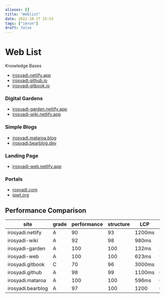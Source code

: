 ```yaml
---
aliases: []
title: "Weblist"
date: 2022-10-17 15:53
tags: ["imron"]
draft: false
---
```


# Web List

Knowledge Bases
- [irosyadi.netlify.app](https://irosyadi.netlify.app) 
- [irosyadi.github.io](https://irosyadi.github.io) 
- [irosyadi.gitbook.io](https://irosyadi.gitbook.io) 

### Digital Gardens
- [irosyadi-garden.netlify.app](https://irosyadi-garden.netlify.app)
- [irosyadi-wiki.netlify.app](https://irosyadi-wiki.netlify.app) 

### Simple Blogs
- [irosyadi.mataroa.blog](https://irosyadi.mataroa.blog) 
- [irosyadi.bearblog.dev](https://irosyadi.bearblog.dev) 

### Landing Page
- [irosyadi-web.netlify.app](https://irosyadi-web.netlify.app)

### Portals
- [rosyadi.com](https://rosyadi.com)
- [ipwt.org](https://ipwt.org)

## Performance Comparison
| site              | grade | performance | structure | LCP    | TBT   | CLS  | Link                                                                           |
| ----------------- | ----- | ----------- | --------- | ------ | ----- | ---- | ------------------------------------------------------------------------------ |
| irosyadi.netlify  | A     | 90          | 93        | 1200ms | 12ms  | 0.23 | [GTmetrix](https://gtmetrix.com/reports/irosyadi.netlify.app/RL9VeJ9N/)        |
| irosyadi-wiki     | A     | 92          | 98        | 980ms  | 197ms | 0.06 | [GTmetrix](https://gtmetrix.com/reports/irosyadi-wiki.netlify.app/2DbAlhC0/)   |
| irosyadi-garden   | A     | 100         | 100       | 132ms  | 25ms  | 0    | [GTmetrix](https://gtmetrix.com/reports/irosyadi-garden.netlify.app/xs0fmuoF/) |
| irosyadi-web      | A     | 100         | 100       | 623ms  | 9ms   | 0    | [GTmetrix](https://gtmetrix.com/reports/irosyadi-web.netlify.app/WlMk1fnM/)    |
| irosyadi.gitbook  | C     | 70          | 96        | 3000ms | 266ms | 0.05 | [GTmetrix](https://gtmetrix.com/reports/irosyadi.gitbook.io/axCSBndq/)         |
| irosyadi.github   | A     | 98          | 99        | 1100ms | 0ms   | 0.07 | [GTmetrix](https://gtmetrix.com/reports/irosyadi.github.io/Zd1Ro6zS/)          |
| irosyadi.mataroa  | A     | 100         | 100       | 596ms  | 0ms   | 0    | [GTmetrix](https://gtmetrix.com/reports/irosyadi.mataroa.blog/fZ9KPqhb/)       |
| irosyadi.bearblog | A     | 97          | 100       | 1200   | 0ms   | 0.05 | [GTmetrix](https://gtmetrix.com/reports/irosyadi.bearblog.dev/EOwC7FSt/)       |


